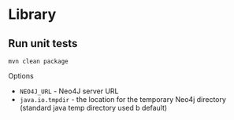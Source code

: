 # Library

## Run unit tests

```
mvn clean package
```

Options
- `NEO4J_URL` - Neo4J server URL
- `java.io.tmpdir` - the location for the temporary Neo4j directory (standard java temp directory used b default)